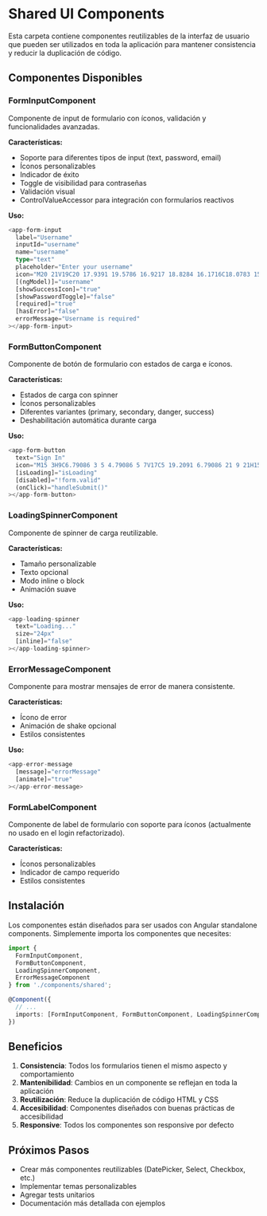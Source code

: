 # Shared UI Components

Esta carpeta contiene componentes reutilizables de la interfaz de usuario que pueden ser utilizados en toda la aplicación para mantener consistencia y reducir la duplicación de código.

## Componentes Disponibles

### FormInputComponent
Componente de input de formulario con íconos, validación y funcionalidades avanzadas.

**Características:**
- Soporte para diferentes tipos de input (text, password, email)
- Íconos personalizables
- Indicador de éxito
- Toggle de visibilidad para contraseñas
- Validación visual
- ControlValueAccessor para integración con formularios reactivos

**Uso:**
```typescript
<app-form-input
  label="Username"
  inputId="username"
  name="username"
  type="text"
  placeholder="Enter your username"
  icon="M20 21V19C20 17.9391 19.5786 16.9217 18.8284 16.1716C18.0783 15.4214 17.0609 15 16 15H8C6.93913 15 5.92172 15.4214 5.17157 16.1716C4.42143 16.9217 4 17.9391 4 19V21M16 7C16 9.20914 14.2091 11 12 11C9.79086 11 8 9.20914 8 7C8 4.79086 9.79086 3 12 3C14.2091 3 16 4.79086 16 7Z"
  [(ngModel)]="username"
  [showSuccessIcon]="true"
  [showPasswordToggle]="false"
  [required]="true"
  [hasError]="false"
  errorMessage="Username is required"
></app-form-input>
```

### FormButtonComponent
Componente de botón de formulario con estados de carga e íconos.

**Características:**
- Estados de carga con spinner
- Íconos personalizables
- Diferentes variantes (primary, secondary, danger, success)
- Deshabilitación automática durante carga

**Uso:**
```typescript
<app-form-button
  text="Sign In"
  icon="M15 3H9C6.79086 3 5 4.79086 5 7V17C5 19.2091 6.79086 21 9 21H15C17.2091 21 19 19.2091 19 17V7C19 4.79086 17.2091 3 15 3Z"
  [isLoading]="isLoading"
  [disabled]="!form.valid"
  (onClick)="handleSubmit()"
></app-form-button>
```

### LoadingSpinnerComponent
Componente de spinner de carga reutilizable.

**Características:**
- Tamaño personalizable
- Texto opcional
- Modo inline o block
- Animación suave

**Uso:**
```typescript
<app-loading-spinner
  text="Loading..."
  size="24px"
  [inline]="false"
></app-loading-spinner>
```

### ErrorMessageComponent
Componente para mostrar mensajes de error de manera consistente.

**Características:**
- Ícono de error
- Animación de shake opcional
- Estilos consistentes

**Uso:**
```typescript
<app-error-message
  [message]="errorMessage"
  [animate]="true"
></app-error-message>
```

### FormLabelComponent
Componente de label de formulario con soporte para íconos (actualmente no usado en el login refactorizado).

**Características:**
- Íconos personalizables
- Indicador de campo requerido
- Estilos consistentes

## Instalación

Los componentes están diseñados para ser usados con Angular standalone components. Simplemente importa los componentes que necesites:

```typescript
import {
  FormInputComponent,
  FormButtonComponent,
  LoadingSpinnerComponent,
  ErrorMessageComponent
} from './components/shared';

@Component({
  // ...
  imports: [FormInputComponent, FormButtonComponent, LoadingSpinnerComponent, ErrorMessageComponent]
})
```

## Beneficios

1. **Consistencia**: Todos los formularios tienen el mismo aspecto y comportamiento
2. **Mantenibilidad**: Cambios en un componente se reflejan en toda la aplicación
3. **Reutilización**: Reduce la duplicación de código HTML y CSS
4. **Accesibilidad**: Componentes diseñados con buenas prácticas de accesibilidad
5. **Responsive**: Todos los componentes son responsive por defecto

## Próximos Pasos

- Crear más componentes reutilizables (DatePicker, Select, Checkbox, etc.)
- Implementar temas personalizables
- Agregar tests unitarios
- Documentación más detallada con ejemplos
